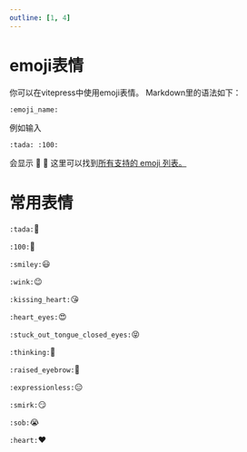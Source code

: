 ```yaml
---
outline: [1, 4]
---
```


# emoji表情
你可以在vitepress中使用emoji表情。
Markdown里的语法如下：
```
:emoji_name:
```
例如输入
```
:tada: :100:
```
会显示
:tada: :100:
这里可以找到[所有支持的 emoji 列表。](https://github.com/markdown-it/markdown-it-emoji/blob/master/lib/data/full.mjs)
# 常用表情
`:tada:`:tada:

`:100:`:100:

`:smiley:`:smiley:

`:wink:`:wink:

`:kissing_heart:`:kissing_heart:

`:heart_eyes:`:heart_eyes:

`:stuck_out_tongue_closed_eyes:`:stuck_out_tongue_closed_eyes:

`:thinking:`:thinking:

`:raised_eyebrow:`:raised_eyebrow:

`:expressionless:`:expressionless:

`:smirk:`:smirk:

`:sob:`:sob:

`:heart:`:heart: